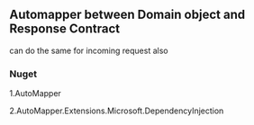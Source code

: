 ## Automapper between Domain object and Response Contract
can do the same for incoming request also


### Nuget

1.AutoMapper

2.AutoMapper.Extensions.Microsoft.DependencyInjection



